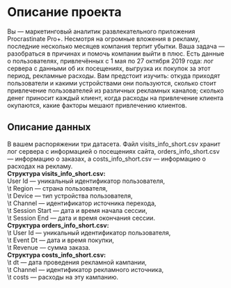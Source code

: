 # Описание проекта

Вы — маркетинговый аналитик развлекательного приложения Procrastinate Pro+. Несмотря на огромные вложения в рекламу, последние несколько месяцев компания терпит убытки. Ваша задача — разобраться в причинах и помочь компании выйти в плюс.
Есть данные о пользователях, привлечённых с 1 мая по 27 октября 2019 года:
лог сервера с данными об их посещениях,
выгрузка их покупок за этот период,
рекламные расходы.
Вам предстоит изучить:
откуда приходят пользователи и какими устройствами они пользуются,
сколько стоит привлечение пользователей из различных рекламных каналов;
сколько денег приносит каждый клиент,
когда расходы на привлечение клиента окупаются,
какие факторы мешают привлечению клиентов.
## Описание данных

В вашем распоряжении три датасета. Файл visits_info_short.csv хранит лог сервера с информацией о посещениях сайта, orders_info_short.csv — информацию о заказах, а costs_info_short.csv — информацию о расходах на рекламу.  
**Структура visits_info_short.csv:**  
  User Id — уникальный идентификатор пользователя,  
\t Region — страна пользователя,  
\t Device — тип устройства пользователя,  
\t Channel — идентификатор источника перехода,  
\t Session Start — дата и время начала сессии,  
\t Session End — дата и время окончания сессии.  
**Структура orders_info_short.csv:**  
\t User Id — уникальный идентификатор пользователя,  
\t Event Dt — дата и время покупки,  
\t Revenue — сумма заказа.  
**Структура costs_info_short.csv:**  
\t dt — дата проведения рекламной кампании,  
\t Channel — идентификатор рекламного источника,  
\t costs — расходы на эту кампанию.  
